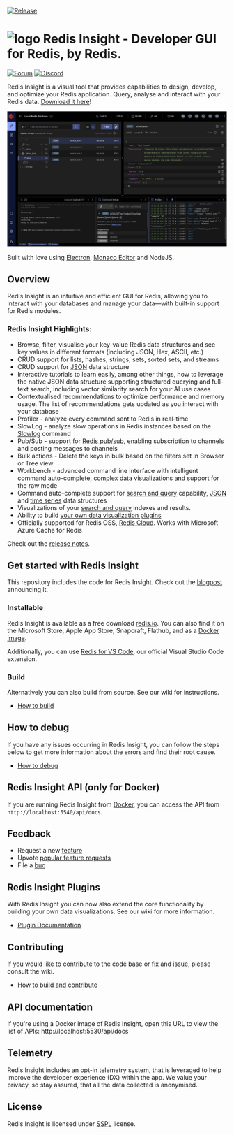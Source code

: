 [![Release](https://img.shields.io/github/v/release/RedisInsight/RedisInsight.svg?sort=semver)](https://github.com/RedisInsight/RedisInsight/releases)

# <img src="https://github.com/RedisInsight/RedisInsight/blob/main/resources/icon.png" alt="logo" width="25"/> Redis Insight - Developer GUI for Redis, by Redis.

[![Forum](https://img.shields.io/badge/Forum-RedisInsight-red)](https://forum.redis.com/c/redisinsight/65)
[![Discord](https://img.shields.io/discord/697882427875393627?style=flat-square)](https://discord.gg/QUkjSsk)

Redis Insight is a visual tool that provides capabilities to design, develop, and optimize your Redis application.
Query, analyse and interact with your Redis data. [Download it here](https://redis.io/insight/#insight-form)!

![Redis Insight Browser screenshot](/.github/redisinsight_browser.png)

Built with love using [Electron](https://www.electronjs.org/), [Monaco Editor](https://microsoft.github.io/monaco-editor/) and NodeJS.

## Overview

Redis Insight is an intuitive and efficient GUI for Redis, allowing you to interact with your databases and manage your data—with built-in support for Redis modules.

### Redis Insight Highlights:

- Browse, filter, visualise your key-value Redis data structures and see key values in different formats (including JSON, Hex, ASCII, etc.)
- CRUD support for lists, hashes, strings, sets, sorted sets, and streams
- CRUD support for [JSON](https://redis.io/json/) data structure
- Interactive tutorials to learn easily, among other things, how to leverage the native JSON data structure supporting structured querying and full-text search, including vector similarity search for your AI use cases
- Contextualised recommendations to optimize performance and memory usage. The list of recommendations gets updated as you interact with your database
- Profiler - analyze every command sent to Redis in real-time
- SlowLog - analyze slow operations in Redis instances based on the [Slowlog](https://github.com/RedisInsight/RedisInsight/releases#:~:text=results%20of%20the-,Slowlog,-command%20to%20analyze) command
- Pub/Sub - support for [Redis pub/sub](https://redis.io/docs/latest/develop/interact/pubsub/), enabling subscription to channels and posting messages to channels
- Bulk actions - Delete the keys in bulk based on the filters set in Browser or Tree view
- Workbench - advanced command line interface with intelligent command auto-complete, complex data visualizations and support for the raw mode
- Command auto-complete support for [search and query](https://redis.io/search/) capability, [JSON](https://redis.io/json/) and [time series](https://redis.io/timeseries/) data structures
- Visualizations of your [search and query](https://redis.io/search/) indexes and results.
- Ability to build [your own data visualization plugins](https://github.com/RedisInsight/Packages)
- Officially supported for Redis OSS, [Redis Cloud](https://redis.io/cloud/). Works with Microsoft Azure Cache for Redis

Check out the [release notes](https://github.com/RedisInsight/RedisInsight/releases).

## Get started with Redis Insight

This repository includes the code for Redis Insight. Check out the [blogpost](https://redis.com/blog/introducing-redisinsight-2/) announcing it.

### Installable

Redis Insight is available as a free download [redis.io](https://redis.io/insight/#insight-form).
You can also find it on the Microsoft Store, Apple App Store, Snapcraft, Flathub, and as a [Docker image](https://hub.docker.com/r/redis/redisinsight).

Additionally, you can use [Redis for VS Code](https://github.com/RedisInsight/Redis-for-VS-Code), our official Visual Studio Code extension.

### Build

Alternatively you can also build from source. See our wiki for instructions.

- [How to build](https://github.com/RedisInsight/RedisInsight/wiki/How-to-build-and-contribute)

## How to debug

If you have any issues occurring in Redis Insight, you can follow the steps below to get more information about the errors and find their root cause.

- [How to debug](https://github.com/RedisInsight/RedisInsight/wiki/How-to-debug)

## Redis Insight API (only for Docker)

If you are running Redis Insight from [Docker](https://hub.docker.com/r/redis/redisinsight), you can access the API from `http://localhost:5540/api/docs`.

## Feedback

- Request a new [feature](https://github.com/RedisInsight/RedisInsight/issues/new?assignees=&labels=&template=feature_request.md&title=%5BFeature+Request%5D%3A)
- Upvote [popular feature requests](https://github.com/RedisInsight/RedisInsight/issues?q=is%3Aopen+is%3Aissue+label%3Afeature+sort%3Areactions-%2B1-desc)
- File a [bug](https://github.com/RedisInsight/RedisInsight/issues/new?assignees=&labels=&template=bug_report.md&title=%5BBug%5D%3A)

## Redis Insight Plugins

With Redis Insight you can now also extend the core functionality by building your own data visualizations. See our wiki for more information.

- [Plugin Documentation](https://github.com/RedisInsight/RedisInsight/wiki/Plugin-Documentation)

## Contributing

If you would like to contribute to the code base or fix and issue, please consult the wiki.

- [How to build and contribute](https://github.com/RedisInsight/RedisInsight/wiki/How-to-build-and-contribute)

## API documentation

If you're using a Docker image of Redis Insight, open this URL to view the list of APIs:
http://localhost:5530/api/docs

## Telemetry

Redis Insight includes an opt-in telemetry system, that is leveraged to help improve the developer experience (DX) within the app. We value your privacy, so stay assured, that all the data collected is anonymised.

## License

Redis Insight is licensed under [SSPL](/LICENSE) license.
